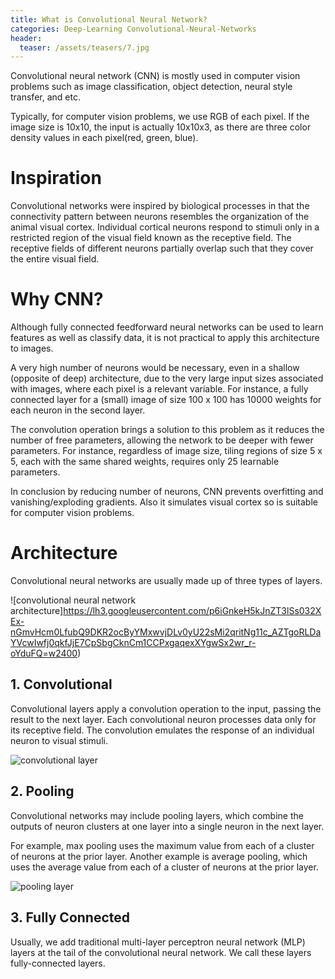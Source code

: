```yaml
---
title: What is Convolutional Neural Network?
categories: Deep-Learning Convolutional-Neural-Networks
header:
  teaser: /assets/teasers/7.jpg
---
```


Convolutional neural network (CNN) is mostly used in computer vision problems such as image classification, object detection, neural style transfer, and etc.

Typically, for computer vision problems, we use RGB of each pixel. If the image size is 10x10, the input is actually 10x10x3, as there are three color density values in each pixel(red, green, blue).

# Inspiration

Convolutional networks were inspired by biological processes in that the connectivity pattern between neurons resembles the organization of the animal visual cortex. Individual cortical neurons respond to stimuli only in a restricted region of the visual field known as the receptive field. The receptive fields of different neurons partially overlap such that they cover the entire visual field.

# Why CNN?

Although fully connected feedforward neural networks can be used to learn features as well as classify data, it is not practical to apply this architecture to images.

A very high number of neurons would be necessary, even in a shallow (opposite of deep) architecture, due to the very large input sizes associated with images, where each pixel is a relevant variable. For instance, a fully connected layer for a (small) image of size 100 x 100 has 10000 weights for each neuron in the second layer.

The convolution operation brings a solution to this problem as it reduces the number of free parameters, allowing the network to be deeper with fewer parameters. For instance, regardless of image size, tiling regions of size 5 x 5, each with the same shared weights, requires only 25 learnable parameters.

In conclusion by reducing number of neurons, CNN prevents overfitting and vanishing/exploding gradients. Also it simulates visual cortex so is suitable for computer vision problems.

# Architecture

Convolutional neural networks are usually made up of three types of layers.

![convolutional neural network architecture]https://lh3.googleusercontent.com/p6iGnkeH5kJnZT3lSs032XEx-nGmvHcm0LfubQ9DKR2ocByYMxwvjDLv0yU22sMi2qritNg11c_AZTgoRLDaYVcwIwfj0qkfJjE7CpSbgCknCm1CCPxgaqexXYgwSx2wr_r-oYduFQ=w2400)

## 1. Convolutional

Convolutional layers apply a convolution operation to the input, passing the result to the next layer. Each convolutional neuron processes data only for its receptive field.  The convolution emulates the response of an individual neuron to visual stimuli.

![convolutional layer](https://lh3.googleusercontent.com/FgVAy04wIu0pU7-we0i8n8V1R2WZBBfN3_lKmFxVa8_XPMts8XTQEDbkgrK60rbstLfS6BkfCaSqpQEleeOa3QC7eZKQkKYhw13QGlZ31TYRxUM_8iLr1-mY7WogUGUdaKE1P0_x1A=w2400)

## 2. Pooling

Convolutional networks may include pooling layers, which combine the outputs of neuron clusters at one layer into a single neuron in the next layer.

For example, max pooling uses the maximum value from each of a cluster of neurons at the prior layer. Another example is average pooling, which uses the average value from each of a cluster of neurons at the prior layer.

![pooling layer](https://lh3.googleusercontent.com/CTL4g886LRzBVwad_sbmLJ2uHQzJbdT89hvqYyJOgCbrGmLkCzqQtXo5B7bH-gbqDGaJTMMvLJ5gQS826GWm8nvOWKnnPwfbP1_T6Qb3RqB4kq0GPwXPY4C_Cv84YN8Y-aWQv71rrQ=w2400)

## 3. Fully Connected

Usually, we add traditional multi-layer perceptron neural network (MLP) layers at the tail of the convolutional neural network. We call these layers fully-connected layers.

